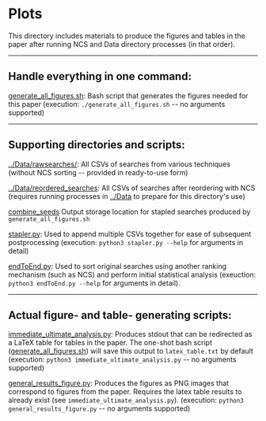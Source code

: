 # Plots

This directory includes materials to produce the figures and tables in the paper after running NCS and Data directory processes (in that order).

---

## Handle everything in one command:

[generate\_all\_figures.sh](./generate_all_figures.sh): Bash script that generates the figures needed for this paper (execution: `./generate_all_figures.sh` -- no arguments supported)

---

## Supporting directories and scripts:

[../Data/rawsearches/](../Data/rawsearches): All CSVs of searches from various techniques (without NCS sorting -- provided in ready-to-use form)

[../Data/reordered\_searches](../Data/reordered_searches): All CSVs of searches after reordering with NCS (requires running processes in [../Data](../Data/) to prepare for this directory's use)

[combine\_seeds](./combine_seeds) Output storage location for stapled searches produced by `generate_all_figures.sh`

[stapler.py](./stapler.py): Used to append multiple CSVs together for ease of subsequent postprocessing (execution: `python3 stapler.py --help` for arguments in detail)

[endToEnd.py](./endToEnd.py): Used to sort original searches using another ranking mechanism (such as NCS) and perform initial statistical analysis (exeuction: `python3 endToEnd.py --help` for arguments in detail).

---

## Actual figure- and table- generating scripts:

[immediate\_ultimate\_analysis.py](./immediate_ultimate_analysis.py): Produces stdout that can be redirected as a LaTeX table for tables in the paper. The one-shot bash script ([generate_all_figures.sh](generate_all_figures.sh)) will save this output to `latex_table.txt` by default (execution: `python3 immediate_ultimate_analysis.py` -- no arguments supported)

[general\_results\_figure.py](./general_results_figure.py): Produces the figures as PNG images that correspond to figures from the paper. Requires the latex table results to already exist (see `immediate_ultimate_analysis.py`). (execution: `python3 general_results_figure.py` -- no arguments supported)
